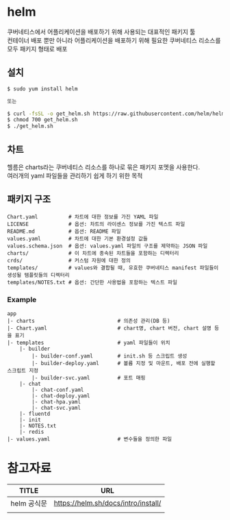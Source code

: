 # helm
쿠버네티스에서 어플리케이션을 배포하기 위해 사용되는 대표적인 패키지 툴  
컨테이너 배포 뿐만 아니라 어플리케이션을 배포하기 위해 필요한 쿠버네티스 리소스를 모두 패키지 형태로 배포

## 설치
```bash
$ sudo yum install helm

또는

$ curl -fsSL -o get_helm.sh https://raw.githubusercontent.com/helm/helm/main/scripts/get-helm-3
$ chmod 700 get_helm.sh
$ ./get_helm.sh
```
  
## 차트

헬름은 charts라는 쿠버네티스 리소스를 하나로 묶은 패키지 포멧을 사용한다.  
여러개의 yaml 파일들을 관리하기 쉽게 하기 위한 목적

## 패키지 구조

```
Chart.yaml          # 차트에 대한 정보를 가진 YAML 파일
LICENSE             # 옵션: 차트의 라이센스 정보를 가진 텍스트 파일
README.md           # 옵션: README 파일
values.yaml         # 차트에 대한 기본 환경설정 값들
values.schema.json  # 옵션: values.yaml 파일의 구조를 제약하는 JSON 파일
charts/             # 이 차트에 종속된 차트들을 포함하는 디렉터리
crds/               # 커스텀 자원에 대한 정의
templates/          # values와 결합될 때, 유효한 쿠버네티스 manifest 파일들이 생성될 템플릿들의 디렉터리
templates/NOTES.txt # 옵션: 간단한 사용법을 포함하는 텍스트 파일
```

### Example

```
app
|- charts                           # 의존성 관리(DB 등)
|- Chart.yaml                       # chart명, chart 버전, chart 설명 등을 표기
|- templates                        # yaml 파일들이 위치
    |- builder
        |- builder-conf.yaml        # init.sh 등 스크립트 생성
        |- builder-deploy.yaml      # 볼륨 지정 및 마운트, 배포 전에 실행할 스크립트 지정
        |- builder-svc.yaml         # 포트 매핑
    |- chat
        |- chat-conf.yaml
        |- chat-deploy.yaml
        |- chat-hpa.yaml
        |- chat-svc.yaml
    |- fluentd
    |- init
    |- NOTES.txt
    |- redis
|- values.yaml                      # 변수들을 정의한 파일
```

# 참고자료
| TITLE | URL |
| --- | --- |
| helm 공식문 | https://helm.sh/docs/intro/install/ |
|  |  |